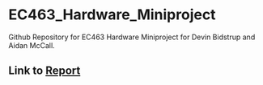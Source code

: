 # EC463_Hardware_Miniproject
Github Repository for EC463 Hardware Miniproject for Devin Bidstrup and Aidan McCall.

## Link to [Report](Report.md)
